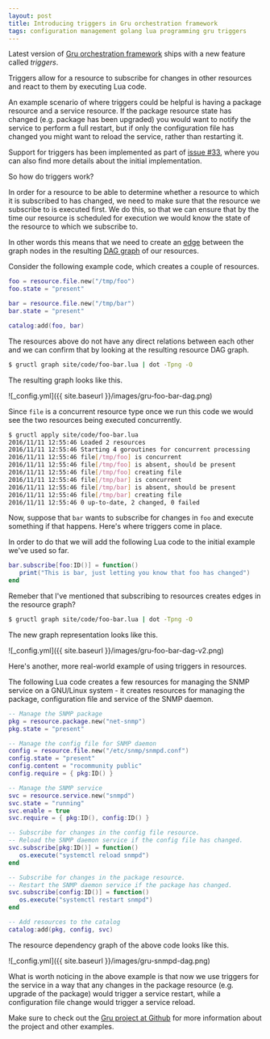 ```yaml
---
layout: post
title: Introducing triggers in Gru orchestration framework
tags: configuration management golang lua programming gru triggers
---
```

Latest version of
[Gru orchestration framework](https://github.com/dnaeon/gru) ships
with a new feature called *triggers*.

Triggers allow for a resource to subscribe for changes in other
resources and react to them by executing Lua code.

An example scenario of where triggers could be helpful is having a
package resource and a service resource. If the package resource
state has changed (e.g. package has been upgraded) you would want to
notify the service to perform a full restart, but if only the
configuration file has changed you might want to reload the service,
rather than restarting it.

Support for triggers has been implemented as part of
[issue #33](https://github.com/dnaeon/gru/issues/33), where you can
also find more details about the initial implementation.

So how do triggers work?

In order for a resource to be able to determine whether a
resource to which it is subscribed to has changed, we need to make
sure that the resource we subscribe to is executed first. We do this,
so that we can ensure that by the time our resource is scheduled for
execution we would know the state of the resource to which we
subscribe to.

In other words this means that we need to create an
[edge](https://en.wikipedia.org/wiki/Graph_theory) between the
graph nodes in the resulting
[DAG graph](https://en.wikipedia.org/wiki/Directed_acyclic_graph) of our
resources.

Consider the following example code, which creates a couple of
resources.

```lua
foo = resource.file.new("/tmp/foo")
foo.state = "present"

bar = resource.file.new("/tmp/bar")
bar.state = "present"

catalog:add(foo, bar)
```

The resources above do not have any direct relations between each
other and we can confirm that by looking at the resulting resource
DAG graph.

```bash
$ gructl graph site/code/foo-bar.lua | dot -Tpng -O
```

The resulting graph looks like this.

![_config.yml]({{ site.baseurl }}/images/gru-foo-bar-dag.png)

Since `file` is a concurrent resource type once we run this code
we would see the two resources being executed concurrently.

```bash
$ gructl apply site/code/foo-bar.lua
2016/11/11 12:55:46 Loaded 2 resources
2016/11/11 12:55:46 Starting 4 goroutines for concurrent processing
2016/11/11 12:55:46 file[/tmp/foo] is concurrent
2016/11/11 12:55:46 file[/tmp/foo] is absent, should be present
2016/11/11 12:55:46 file[/tmp/foo] creating file
2016/11/11 12:55:46 file[/tmp/bar] is concurrent
2016/11/11 12:55:46 file[/tmp/bar] is absent, should be present
2016/11/11 12:55:46 file[/tmp/bar] creating file
2016/11/11 12:55:46 0 up-to-date, 2 changed, 0 failed
```

Now, suppose that `bar` wants to subscribe for changes in `foo` and
execute something if that happens. Here's where triggers come in
place.

In order to do that we will add the following Lua code to the initial
example we've used so far.

```lua
bar.subscribe[foo:ID()] = function()
   print("This is bar, just letting you know that foo has changed")
end
```

Remeber that I've mentioned that subscribing to resources creates
edges in the resource graph?

```bash
$ gructl graph site/code/foo-bar.lua | dot -Tpng -O
```

The new graph representation looks like this.

![_config.yml]({{ site.baseurl }}/images/gru-foo-bar-dag-v2.png)

Here's another, more real-world example of using triggers in
resources.

The following Lua code creates a few resources for managing the SNMP
service on a GNU/Linux system - it creates resources for managing the
package, configuration file and service of the SNMP daemon.

```lua
-- Manage the SNMP package
pkg = resource.package.new("net-snmp")
pkg.state = "present"

-- Manage the config file for SNMP daemon
config = resource.file.new("/etc/snmp/snmpd.conf")
config.state = "present"
config.content = "rocommunity public"
config.require = { pkg:ID() }

-- Manage the SNMP service
svc = resource.service.new("snmpd")
svc.state = "running"
svc.enable = true
svc.require = { pkg:ID(), config:ID() }

-- Subscribe for changes in the config file resource.
-- Reload the SNMP daemon service if the config file has changed.
svc.subscribe[pkg:ID()] = function()
   os.execute("systemctl reload snmpd")
end

-- Subscribe for changes in the package resource.
-- Restart the SNMP daemon service if the package has changed.
svc.subscribe[config:ID()] = function()
   os.execute("systemctl restart snmpd")
end

-- Add resources to the catalog
catalog:add(pkg, config, svc)
```

The resource dependency graph of the above code looks like this.

![_config.yml]({{ site.baseurl }}/images/gru-snmpd-dag.png)

What is worth noticing in the above example is that now we use
triggers for the service in a way that any changes in the
package resource (e.g. upgrade of the package) would trigger a
service restart, while a configuration file change would trigger a
service reload.

Make sure to check out the
[Gru project at Github](https://github.com/dnaeon/gru) for more
information about the project and other examples.
